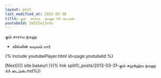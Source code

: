 ```yaml
---
layout: post
last_modified_at: 2021-03-30
title: ஓம்  சாராய  நமஹ ௧௧ டைம்ஸ்
youtubeId: Ze5ZIei3vXs
---
```

 
 
ஓம்  சாராய  நமஹ  
 
 -  வில்லின் வடிவம் யார் 
 
  
 
  
 
 
 
 
 
 


{% include youtubePlayer.html id=page.youtubeId %}
 
[Next]({{ site.baseurl }}{% link  split1/_posts/2013-03-31-ஓம் சுமுக்ஹ்ய நமஹ ௧௧ டைம்ஸ்.md%})
 
